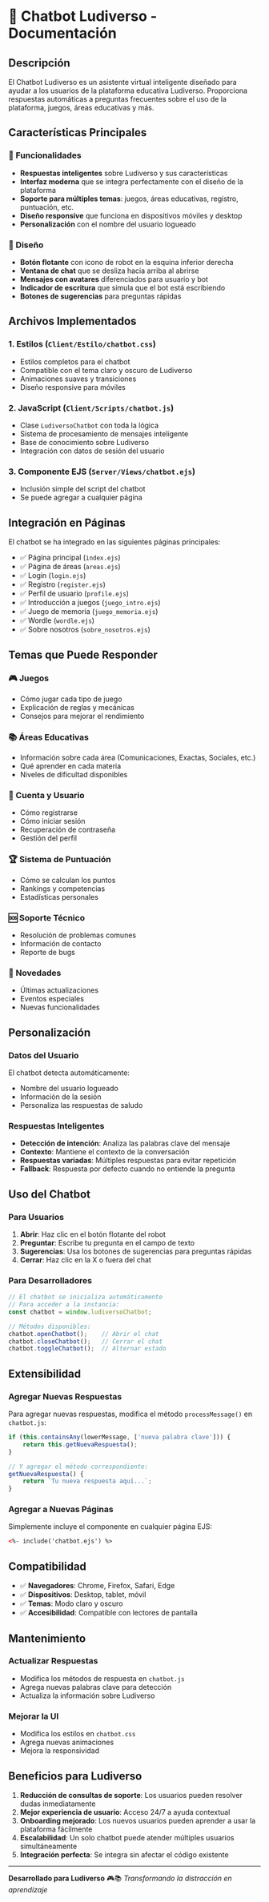 # 🤖 Chatbot Ludiverso - Documentación

## Descripción
El Chatbot Ludiverso es un asistente virtual inteligente diseñado para ayudar a los usuarios de la plataforma educativa Ludiverso. Proporciona respuestas automáticas a preguntas frecuentes sobre el uso de la plataforma, juegos, áreas educativas y más.

## Características Principales

### 🎯 Funcionalidades
- **Respuestas inteligentes** sobre Ludiverso y sus características
- **Interfaz moderna** que se integra perfectamente con el diseño de la plataforma
- **Soporte para múltiples temas**: juegos, áreas educativas, registro, puntuación, etc.
- **Diseño responsive** que funciona en dispositivos móviles y desktop
- **Personalización** con el nombre del usuario logueado

### 🎨 Diseño
- **Botón flotante** con icono de robot en la esquina inferior derecha
- **Ventana de chat** que se desliza hacia arriba al abrirse
- **Mensajes con avatares** diferenciados para usuario y bot
- **Indicador de escritura** que simula que el bot está escribiendo
- **Botones de sugerencias** para preguntas rápidas

## Archivos Implementados

### 1. Estilos (`Client/Estilo/chatbot.css`)
- Estilos completos para el chatbot
- Compatible con el tema claro y oscuro de Ludiverso
- Animaciones suaves y transiciones
- Diseño responsive para móviles

### 2. JavaScript (`Client/Scripts/chatbot.js`)
- Clase `LudiversoChatbot` con toda la lógica
- Sistema de procesamiento de mensajes inteligente
- Base de conocimiento sobre Ludiverso
- Integración con datos de sesión del usuario

### 3. Componente EJS (`Server/Views/chatbot.ejs`)
- Inclusión simple del script del chatbot
- Se puede agregar a cualquier página

## Integración en Páginas

El chatbot se ha integrado en las siguientes páginas principales:
- ✅ Página principal (`index.ejs`)
- ✅ Página de áreas (`areas.ejs`)
- ✅ Login (`login.ejs`)
- ✅ Registro (`register.ejs`)
- ✅ Perfil de usuario (`profile.ejs`)
- ✅ Introducción a juegos (`juego_intro.ejs`)
- ✅ Juego de memoria (`juego_memoria.ejs`)
- ✅ Wordle (`wordle.ejs`)
- ✅ Sobre nosotros (`sobre_nosotros.ejs`)

## Temas que Puede Responder

### 🎮 Juegos
- Cómo jugar cada tipo de juego
- Explicación de reglas y mecánicas
- Consejos para mejorar el rendimiento

### 📚 Áreas Educativas
- Información sobre cada área (Comunicaciones, Exactas, Sociales, etc.)
- Qué aprender en cada materia
- Niveles de dificultad disponibles

### 🔐 Cuenta y Usuario
- Cómo registrarse
- Cómo iniciar sesión
- Recuperación de contraseña
- Gestión del perfil

### 🏆 Sistema de Puntuación
- Cómo se calculan los puntos
- Rankings y competencias
- Estadísticas personales

### 🆘 Soporte Técnico
- Resolución de problemas comunes
- Información de contacto
- Reporte de bugs

### 📰 Novedades
- Últimas actualizaciones
- Eventos especiales
- Nuevas funcionalidades

## Personalización

### Datos del Usuario
El chatbot detecta automáticamente:
- Nombre del usuario logueado
- Información de la sesión
- Personaliza las respuestas de saludo

### Respuestas Inteligentes
- **Detección de intención**: Analiza las palabras clave del mensaje
- **Contexto**: Mantiene el contexto de la conversación
- **Respuestas variadas**: Múltiples respuestas para evitar repetición
- **Fallback**: Respuesta por defecto cuando no entiende la pregunta

## Uso del Chatbot

### Para Usuarios
1. **Abrir**: Haz clic en el botón flotante del robot
2. **Preguntar**: Escribe tu pregunta en el campo de texto
3. **Sugerencias**: Usa los botones de sugerencias para preguntas rápidas
4. **Cerrar**: Haz clic en la X o fuera del chat

### Para Desarrolladores
```javascript
// El chatbot se inicializa automáticamente
// Para acceder a la instancia:
const chatbot = window.ludiversoChatbot;

// Métodos disponibles:
chatbot.openChatbot();    // Abrir el chat
chatbot.closeChatbot();   // Cerrar el chat
chatbot.toggleChatbot();  // Alternar estado
```

## Extensibilidad

### Agregar Nuevas Respuestas
Para agregar nuevas respuestas, modifica el método `processMessage()` en `chatbot.js`:

```javascript
if (this.containsAny(lowerMessage, ['nueva palabra clave'])) {
    return this.getNuevaRespuesta();
}

// Y agregar el método correspondiente:
getNuevaRespuesta() {
    return `Tu nueva respuesta aquí...`;
}
```

### Agregar a Nuevas Páginas
Simplemente incluye el componente en cualquier página EJS:
```html
<%- include('chatbot.ejs') %>
```

## Compatibilidad

- ✅ **Navegadores**: Chrome, Firefox, Safari, Edge
- ✅ **Dispositivos**: Desktop, tablet, móvil
- ✅ **Temas**: Modo claro y oscuro
- ✅ **Accesibilidad**: Compatible con lectores de pantalla

## Mantenimiento

### Actualizar Respuestas
- Modifica los métodos de respuesta en `chatbot.js`
- Agrega nuevas palabras clave para detección
- Actualiza la información sobre Ludiverso

### Mejorar la UI
- Modifica los estilos en `chatbot.css`
- Agrega nuevas animaciones
- Mejora la responsividad

## Beneficios para Ludiverso

1. **Reducción de consultas de soporte**: Los usuarios pueden resolver dudas inmediatamente
2. **Mejor experiencia de usuario**: Acceso 24/7 a ayuda contextual
3. **Onboarding mejorado**: Los nuevos usuarios pueden aprender a usar la plataforma fácilmente
4. **Escalabilidad**: Un solo chatbot puede atender múltiples usuarios simultáneamente
5. **Integración perfecta**: Se integra sin afectar el código existente

---

**Desarrollado para Ludiverso** 🎮📚
*Transformando la distracción en aprendizaje*
